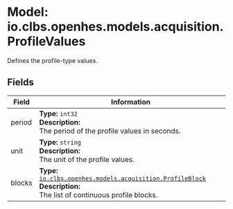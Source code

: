 # Model: io.clbs.openhes.models.acquisition.ProfileValues

Defines the profile-type values.

## Fields

| Field | Information |
| --- | --- |
| period | <b>Type:</b> `int32`<br><b>Description:</b><br>The period of the profile values in seconds. |
| unit | <b>Type:</b> `string`<br><b>Description:</b><br>The unit of the profile values. |
| blocks | <b>Type:</b> [`io.clbs.openhes.models.acquisition.ProfileBlock`](model-io-clbs-openhes-models-acquisition-profileblock.md)<br><b>Description:</b><br>The list of continuous profile blocks. |

